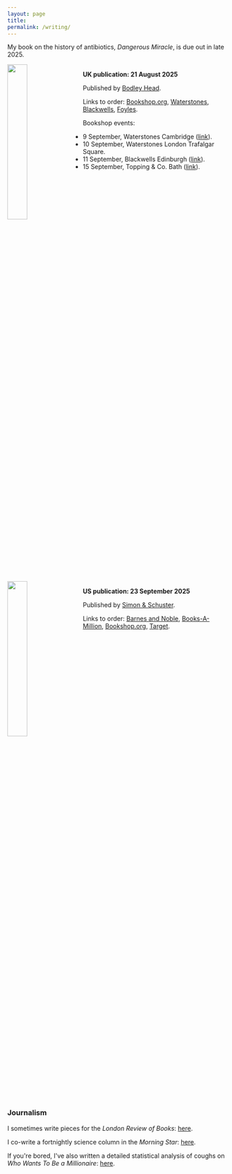 ```yaml
---
layout: page
title:  
permalink: /writing/
---
```


My book on the history of antibiotics, *Dangerous Miracle*, is due out in late 2025.

<div style="overflow: auto;">
  <img src="{{ site.baseurl }}/images/dangerous-miracle-UK.png"
       width="30%" 
       style="float: left; padding: 0px 20px 0px 0px;" />
<p>
<b>UK publication: 21 August 2025</b>
</p>
<p>
Published by <a href="https://www.penguin.co.uk/books/455232/dangerous-miracle-by-shaw-liam/9781847927545">Bodley Head</a>.
</p>
<p>
Links to order: <a href="https://uk.bookshop.org/a/447/9781847927545">Bookshop.org</a>, <a href="https://www.waterstones.com/book/9781847927545">Waterstones</a>, <a href="https://blackwells.co.uk/bookshop/product/9781847927545?a_aid=prh">Blackwells</a>, <a href="https://www.foyles.co.uk/book/9781847927545">Foyles</a>.
</p>
<p>
Bookshop events: <ul>
    <li>9 September, Waterstones Cambridge (<a href="https://www.waterstones.com/events/dangerous-miracle-an-evening-with-liam-shaw/cambridge">link</a>).</li>
    <li>10 September, Waterstones London Trafalgar Square.</li>
    <li>11 September, Blackwells Edinburgh (<a href="https://www.eventbrite.co.uk/e/liam-shaw-dangerous-miracle-tickets-1440836874879">link</a>).</li>
    <li>15 September, Topping & Co. Bath (<a href="https://www.toppingbooks.co.uk/events/bath/liam-shaw-in-bath/">link</a>).</li>
    </ul>
</p>
</div>

<div style="overflow: auto;">
  <img src="{{ site.baseurl }}/images/dangerous-miracle-US.jpg"
       width="30%" 
       style="float: left; padding: 0px 20px 0px 0px;" />
<p>
<b>US publication: 23 September 2025</b>
</p>
<p>
Published by <a href="https://www.simonandschuster.com/books/Dangerous-Miracle/Liam-Shaw/9781668023631">Simon & Schuster</a>.
</p>
<p>
Links to order: <a href="https://www.barnesandnoble.com/w/?ean=9781668023631">Barnes and Noble</a>, <a href="https://www.booksamillion.com/p/9781668023631">Books-A-Million</a>, <a href="https://bookshop.org/a/1688/9781668023631">Bookshop.org</a>, <a href="https://www.target.com/s?searchTerm=9781668023631">Target</a>.

</p>
</div>


### Journalism

I sometimes write pieces for the *London Review of Books*: [here](https://www.lrb.co.uk/contributors/liam-shaw).

I co-write a fortnightly science column in the *Morning Star*: [here](https://morningstaronline.co.uk/author/science-and-society).

If you're bored, I've also written a detailed statistical analysis of coughs on *Who Wants To Be a Millionaire*: [here](https://medium.com/@liam.philip.shaw/a-statistical-analysis-of-coughing-patterns-on-who-wants-to-be-a-millionaire-187be5cc6af1).
